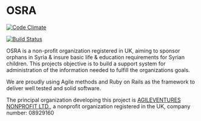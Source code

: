 OSRA
====
[organization]: http://www.agileventures.org/

[![Code Climate](https://codeclimate.com/github/AgileVentures/osra/badges/gpa.svg)](https://codeclimate.com/github/AgileVentures/osra)

[![Build Status](https://travis-ci.org/AgileVentures/osra.svg?branch=develop)](https://travis-ci.org/AgileVentures/osra)

OSRA is a non-profit organization registered in UK, aiming to sponsor orphans in Syria & insure basic life & education requirements for Syrian children. This projects objective is to build a support system for administration of the information needed to fulfill the organizations goals.

We are proudly using Agile methods and Ruby on Rails as the framework to deliver well tested and solid software.

The principal organization developing this project is [AGILEVENTURES NONPROFIT LTD.][organization], a nonprofit organization registered in the UK, company number: 08929160